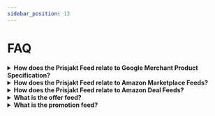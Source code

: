 ```yaml
---
sidebar_position: 13
---
```


# FAQ

<details>
  <summary><strong>How does the Prisjakt Feed relate to Google Merchant Product Specification?</strong></summary>
    

Prisjakt feed specification is compatible with [Google Merchant](https://support.google.com/merchants/answer/7052112?hl=en) feeds. This means that if you have a Google Product feed, it can be used as a Prisjakt feed. In most cases the opposite is also true, you can use a Prisjakt Feed in systems that supports Google Product Feeds (although we do support some extra fields they may not be used by the other system).

</details>

<details>
  <summary><strong>How does the Prisjakt Feed relate to Amazon Marketplace Feeds?</strong></summary>
    
We support reading feeds formatted according to Amazon Marketplace format but with fewer data mapped than if you use our format.

</details>

<details>
  <summary><strong>How does the Prisjakt Feed relate to Amazon Deal Feeds?</strong></summary>
    
We support reading feeds formatted according to Amazon Deals format but with fewer data mapped than if you use our format.

</details>

<details>
  <summary><strong>What is the offer feed?</strong></summary>
    
Offer feed contains information about your products. It is the most common feed type and is used to update prices and stock status on Prisjakt.
</details>

<details>
  <summary><strong>What is the promotion feed?</strong></summary>
    
Promotions feed contains information about your promotions. It is used to update promotions on Prisjakt.
</details>